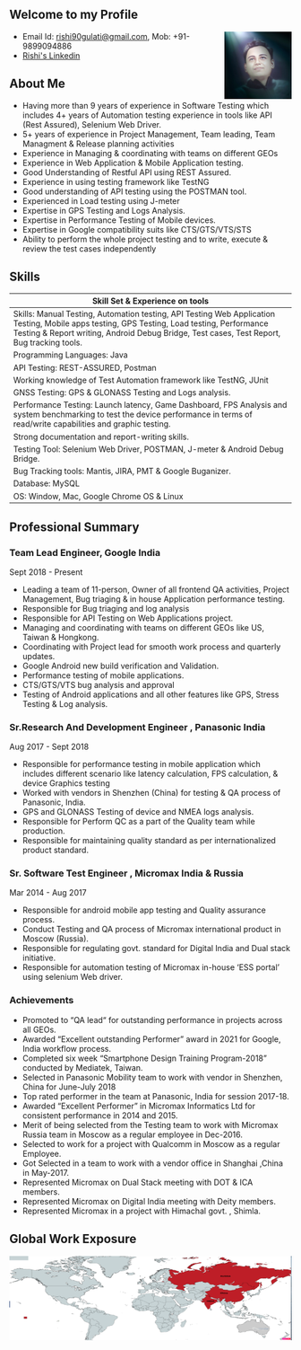 ## Welcome to my Profile

<a><img src="Rishi.jpg" align="right" height="120" width="120" ></a>

- Email Id: rishi90gulati@gmail.com, Mob: +91- 9899094886
- [Rishi's Linkedin](https://www.linkedin.com/in/rgcool/)

## About Me

- Having more than 9 years of experience in Software Testing which includes 4+ years of Automation testing experience in tools like API (Rest Assured), Selenium Web Driver.
- 5+ years of experience in Project Management, Team leading, Team Managment & Release planning activities 
- Experience in Managing & coordinating with teams on different GEOs  
- Experience in Web Application & Mobile Application testing.
- Good Understanding of Restful API using REST Assured.
- Experience in using testing framework like TestNG
- Good understanding of API testing using the POSTMAN tool.
- Experienced in Load testing using J-meter
- Expertise in GPS Testing and Logs Analysis.
- Expertise in Performance Testing of Mobile devices.
- Expertise in Google compatibility suits like CTS/GTS/VTS/STS
- Ability to perform the whole project testing and to write, execute & review the test cases independently



## Skills

| Skill Set & Experience on tools| 
| ------------- |
|  Skills: Manual Testing, Automation testing, API Testing Web Application Testing, Mobile apps testing, GPS Testing, Load testing, Performance Testing & Report writing, Android Debug Bridge, Test cases, Test	Report, Bug tracking tools.
|  Programming Languages:  Java
|  API Testing: REST-ASSURED, Postman 
|  Working knowledge of Test Automation framework like TestNG, JUnit
|  GNSS Testing: GPS & GLONASS Testing and Logs analysis.
|  Performance Testing: Launch latency, Game Dashboard, FPS Analysis and system benchmarking to test the device performance in   terms of read/write capabilities and graphic testing.
|  Strong documentation and report-writing skills.
|  Testing Tool: Selenium Web Driver, POSTMAN, J-meter & Android Debug Bridge.
|  Bug Tracking tools: Mantis, JIRA, PMT & Google Buganizer.
|  Database:  MySQL
|  OS: Window, Mac, Google Chrome OS & Linux

## Professional Summary

### Team Lead Engineer, Google India 
Sept 2018 - Present

- Leading a team of 11-person, Owner of all frontend QA activities, Project Management, Bug triaging & in house Application performance testing.
- Responsible for Bug triaging and log analysis
- Responsible for API Testing on Web Applications project.
- Managing and coordinating with teams on different GEOs like US, Taiwan & Hongkong.
- Coordinating with Project lead for smooth work process and quarterly updates.
- Google Android new build verification and Validation.
- Performance testing of mobile applications.
- CTS/GTS/VTS bug analysis and approval
- Testing of Android applications and all other features like GPS, Stress Testing & Log analysis.

### Sr.Research And Development Engineer , Panasonic India
Aug 2017 - Sept 2018

- Responsible for performance testing in mobile application which includes different scenario like latency calculation, FPS calculation, & device Graphics testing
- Worked with vendors in Shenzhen (China) for testing & QA process of Panasonic, India.
- GPS and GLONASS Testing of device and NMEA logs analysis.
- Responsible for Perform QC as a part of the Quality team while production.
- Responsible for maintaining quality standard as per internationalized product standard.

### Sr. Software Test Engineer , Micromax India & Russia
Mar 2014 - Aug 2017

- Responsible for android mobile app testing and Quality assurance process.
- Conduct Testing and QA process of Micromax international product in Moscow (Russia).
- Responsible for regulating govt. standard for Digital India and Dual stack initiative.
- Responsible for automation testing of Micromax in-house ‘ESS portal’ using selenium Web driver.


### Achievements

- Promoted to “QA lead“ for outstanding performance in projects across all GEOs.
- Awarded “Excellent outstanding Performer” award in 2021 for Google, India workflow process.
- Completed six week “Smartphone Design Training Program-2018” conducted by Mediatek, Taiwan.
- Selected in Panasonic Mobility team to work with vendor in Shenzhen, China for June-July 2018
- Top rated performer in the team at Panasonic, India for session 2017-18.
- Awarded “Excellent Performer” in Micromax Informatics Ltd for consistent performance in 2014 and 2015.
- Merit of being selected from the Testing team to work with Micromax Russia team in Moscow as a regular employee in Dec-2016.
- Selected to work for a project with Qualcomm in Moscow as a regular Employee.
- Got Selected in a team to work with a vendor office in Shanghai ,China in May-2017.
- Represented Micromax on Dual Stack meeting with DOT & ICA members.
- Represented Micromax on Digital India meeting with Deity members.
- Represented Micromax in a project with Himachal govt. , Shimla.

## Global Work Exposure
<a><img src="Map.png" align="center" height="150" width="1000" ></a>




